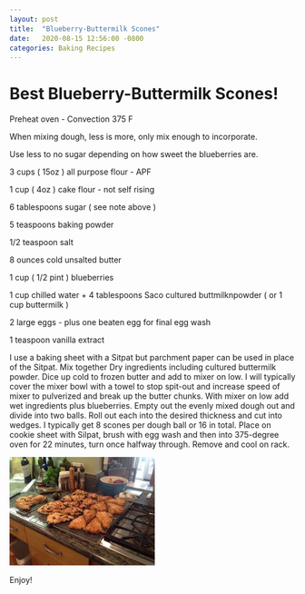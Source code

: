 ```yaml
---
layout: post
title:  "Blueberry-Buttermilk Scones"
date:   2020-08-15 12:56:00 -0800
categories: Baking Recipes
---
```


# Best Blueberry-Buttermilk Scones!

Preheat oven - Convection 375 F

When mixing dough, less is more, only mix enough to incorporate.

Use less to no sugar depending on how sweet the blueberries are.

3 cups ( 15oz ) all purpose flour - APF

1 cup ( 4oz ) cake flour - not self rising

6 tablespoons sugar ( see note above )

5 teaspoons baking powder

1/2 teaspoon salt

8 ounces cold unsalted butter

1 cup ( 1/2 pint ) blueberries

1 cup chilled water + 4 tablespoons Saco cultured buttmilknpowder ( or 1 cup buttermilk )

2 large eggs - plus one beaten egg for final egg wash

1 teaspoon vanilla extract

I use a baking sheet with a Sitpat but parchment paper can be used in place of the Sitpat. Mix together Dry ingredients including cultured buttermilk powder.  Dice up cold to frozen butter and add to mixer on low.  I will typically cover the mixer bowl with a towel to stop spit-out and increase speed of mixer to pulverized and break up the butter chunks.  With mixer on low add wet ingredients plus blueberries.  Empty out the evenly mixed dough out and divide into two balls.  Roll out each into the desired thickness and cut into wedges.  I typically get 8 scones per dough ball or 16 in total.  Place on cookie sheet with Silpat, brush with egg wash and then into 375-degree oven for 22 minutes, turn once halfway through.  Remove and cool on rack.

![Blueberry-scones](/images/IMG_0708.jpg)

Enjoy!

[github-pages]: https://pages.github.com/
[jekyll-gh]:   https://github.com/jekyll/jekyll
